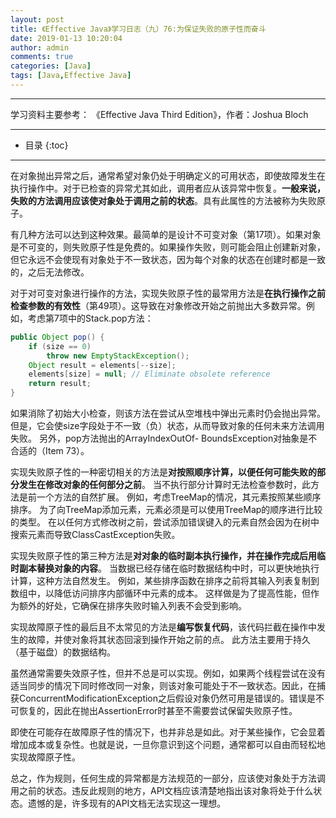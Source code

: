 ```yaml
---
layout: post
title: 《Effective Java》学习日志（九）76:为保证失败的原子性而奋斗
date: 2019-01-13 10:20:04
author: admin
comments: true
categories: [Java]
tags: [Java,Effective Java]
---
```




<!-- more -->

------

学习资料主要参考： 《Effective Java Third Edition》，作者：Joshua Bloch

------




* 目录
{:toc}

------

在对象抛出异常之后，通常希望对象仍处于明确定义的可用状态，即使故障发生在执行操作中。对于已检查的异常尤其如此，调用者应从该异常中恢复。**一般来说，失败的方法调用应该使对象处于调用之前的状态**。具有此属性的方法被称为失败原子。

有几种方法可以达到这种效果。最简单的是设计不可变对象（第17项）。如果对象是不可变的，则失败原子性是免费的。如果操作失败，则可能会阻止创建新对象，但它永远不会使现有对象处于不一致状态，因为每个对象的状态在创建时都是一致的，之后无法修改。

对于对可变对象进行操作的方法，实现失败原子性的最常用方法是**在执行操作之前检查参数的有效性**（第49项）。这导致在对象修改开始之前抛出大多数异常。例如，考虑第7项中的Stack.pop方法：

```java
public Object pop() {
    if (size == 0)
    	throw new EmptyStackException();
    Object result = elements[--size];
    elements[size] = null; // Eliminate obsolete reference
    return result;
}
```

如果消除了初始大小检查，则该方法在尝试从空堆栈中弹出元素时仍会抛出异常。 但是，它会使size字段处于不一致（负）状态，从而导致对象的任何未来方法调用失败。 另外，pop方法抛出的ArrayIndexOutOf- BoundsException对抽象是不合适的（Item 73）。

实现失败原子性的一种密切相关的方法是**对按照顺序计算，以便任何可能失败的部分发生在修改对象的任何部分之前**。 当不执行部分计算时无法检查参数时，此方法是前一个方法的自然扩展。 例如，考虑TreeMap的情况，其元素按照某些顺序排序。 为了向TreeMap添加元素，元素必须是可以使用TreeMap的顺序进行比较的类型。 在以任何方式修改树之前，尝试添加错误键入的元素自然会因为在树中搜索元素而导致ClassCastException失败。

实现失败原子性的第三种方法是**对对象的临时副本执行操作，并在操作完成后用临时副本替换对象的内容**。 当数据已经存储在临时数据结构中时，可以更快地执行计算，这种方法自然发生。 例如，某些排序函数在排序之前将其输入列表复制到数组中，以降低访问排序内部循环中元素的成本。 这样做是为了提高性能，但作为额外的好处，它确保在排序失败时输入列表不会受到影响。

实现故障原子性的最后且不太常见的方法是**编写恢复代码**，该代码拦截在操作中发生的故障，并使对象将其状态回滚到操作开始之前的点。 此方法主要用于持久（基于磁盘）的数据结构。

虽然通常需要失效原子性，但并不总是可以实现。例如，如果两个线程尝试在没有适当同步的情况下同时修改同一对象，则该对象可能处于不一致状态。因此，在捕获ConcurrentModificationException之后假设对象仍然可用是错误的。错误是不可恢复的，因此在抛出AssertionError时甚至不需要尝试保留失败原子性。

即使在可能存在故障原子性的情况下，也并非总是如此。对于某些操作，它会显着增加成本或复杂性。也就是说，一旦你意识到这个问题，通常都可以自由而轻松地实现故障原子性。

总之，作为规则，任何生成的异常都是方法规范的一部分，应该使对象处于方法调用之前的状态。违反此规则的地方，API文档应该清楚地指出该对象将处于什么状态。遗憾的是，许多现有的API文档无法实现这一理想。